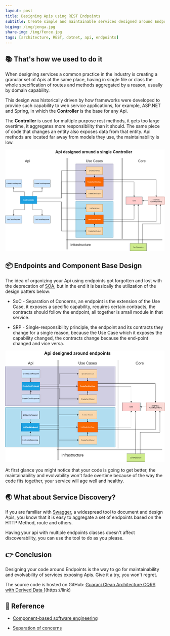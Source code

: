 ```yaml
---
layout: post
title: Designing Apis using REST Endpoints
subtitle: Create simple and maintainable services designed around Endpoints as Components
bigimg: /img/jenga.jpg
share-img: /img/fence.jpg
tags: [architecture, REST, dotnet, api, endpoints]
---
```


## 📚 That's how we used to do it

When designing services a common practice in the industry is creating a granular set of Apis at the same place, having in single file or class the whole specification of routes and methods aggregated by a reason, usually by domain capability. 

This design was historically driven by how frameworks were developed to provide such capability to web service applications, for example, ASP.NET and Spring, in which the **Controller** is the base for any Api.

The **Controller** is used for multiple purpose rest methods, it gets too large overtime, it aggregates more responsibility than it should. The same piece of code that changes an entity also exposes data from that entity. Api methods are located far away from models they use, the maintainability is low.

![Designing Around Single Controller Class](/img/end-points-single-controller.png)

## 📦 Endpoints and Component Base Design

The idea of organizing your Api using endpoints got forgotten and lost with the deprecation of [SOA]([https://link](https://en.wikipedia.org/wiki/Service-oriented_architecture)), but in the end it is basically the utilization of the design patters below:

* SoC - Separation of Concerns, an endpoint is the extension of the Use Case, it exposes a specific capability, requires certain contracts, the contracts should follow the endpoint, all together is small module in that service.

* SRP - Single-responsibility principle, the endpoint and its contracts they change for a single reason, because the Use Case which it exposes the capability changed, the contracts change because the end-point changed and vice versa.

![Designing Around Multiple Endpoints](/img/end-points-multiples.png)

At first glance you might notice that your code is going to get better, the maintainability and evolvability won't fade overtime because of the way the code fits together, your service will age well and healthy. 

## 🌏 What about Service Discovery?

If you are familiar with [Swagger]([https://link](https://swagger.io/)), a widespread tool to document and design Apis, you know that it is easy to aggregate a set of endpoints based on the HTTP Method, route and others.

Having your api with multiple endpoints classes doesn't affect discoverability, you can use the tool to do as you please.

## 👉 Conclusion

Designing your code around Endpoints is the way to go for maintainability and evolvability of services exposing Apis. Give it a try, you won't regret.

The source code is hosted on GitHub: [Guaraci Clean Architecture CQRS with Derived Data
](https://github.com/fals/cqrs-clean-eventual-consistency)](https://link)

## 📖 Reference 

* <a href="https://en.wikipedia.org/wiki/Component-based_software_engineering" target="_blank">Component-based software engineering</a>

* <a href="https://en.wikipedia.org/wiki/Separation_of_concerns" target="_blank">Separation of concerns
</a>
